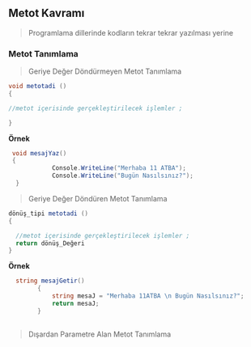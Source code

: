 ## Metot Kavramı ##

> Programlama dillerinde kodların tekrar tekrar yazılması yerine 

### Metot Tanımlama ###

> Geriye Değer Döndürmeyen Metot Tanımlama

```csharp
void metotadi ()
{

//metot içerisinde gerçekleştirilecek işlemler ;

}
```
**Örnek**

```csharp
 void mesajYaz()
 {
            Console.WriteLine("Merhaba 11 ATBA");
            Console.WriteLine("Bugün Nasılsınız?");
  }
```

> Geriye Değer Döndüren Metot Tanımlama

```csharp
dönüş_tipi metotadi ()
{

  //metot içerisinde gerçekleştirilecek işlemler ;
  return dönüş_Değeri
}

```

**Örnek**

```csharp
  string mesajGetir()
        {
            string mesaJ = "Merhaba 11ATBA \n Bugün Nasılsınız?";
            return mesaJ;
        }
        
```

> Dışardan Parametre Alan  Metot Tanımlama

```csharp

```
